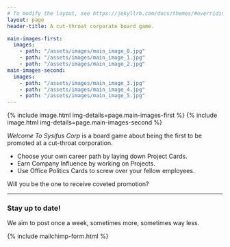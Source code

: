 ```yaml
---
# To modify the layout, see https://jekyllrb.com/docs/themes/#overriding-theme-defaults
layout: page
header-title: A cut-throat corporate board game.

main-images-first:
  images:
    - path: "/assets/images/main_image_0.jpg"
    - path: "/assets/images/main_image_1.jpg"
    - path: "/assets/images/main_image_2.jpg"
main-images-second:
  images:
    - path: "/assets/images/main_image_3.jpg"
    - path: "/assets/images/main_image_4.jpg"
    - path: "/assets/images/main_image_5.jpg"
---
```


{% include image.html img-details=page.main-images-first %}
{% include image.html img-details=page.main-images-second %}

_Welcome To Sysifus Corp_ is a board game about being the first to be promoted at a cut-throat corporation.

* Choose your own career path by laying down Project Cards.
* Earn Company Influence by working on Projects.
* Use Office Politics Cards to screw over your fellow employees.

Will you be the one to receive coveted promotion?

---

### Stay up to date!
We aim to post once a week, sometimes more, sometimes way less.

{% include mailchimp-form.html %}
